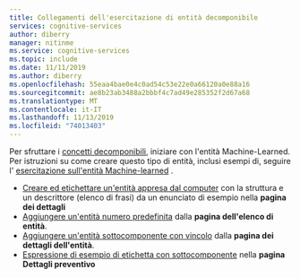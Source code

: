 ```yaml
---
title: Collegamenti dell'esercitazione di entità decomponibile
services: cognitive-services
author: diberry
manager: nitinme
ms.service: cognitive-services
ms.topic: include
ms.date: 11/11/2019
ms.author: diberry
ms.openlocfilehash: 55eaa4bae0e4c0ad54c53e22e0a66120a0e88a16
ms.sourcegitcommit: ae8b23ab3488a2bbbf4c7ad49e285352f2d67a68
ms.translationtype: MT
ms.contentlocale: it-IT
ms.lasthandoff: 11/13/2019
ms.locfileid: "74013403"
---
```

Per sfruttare i [concetti decomponibili](../luis-concept-model.md#v3-authoring-model-decomposition), iniziare con l'entità Machine-Learned. Per istruzioni su come creare questo tipo di entità, inclusi esempi di, seguire l' [esercitazione sull'entità Machine-learned](../tutorial-machine-learned-entity.md) .

* [Creare ed etichettare un'entità appresa dal computer](../tutorial-machine-learned-entity.md#label-text-as-entities-in-example-utterances) con la struttura e un descrittore (elenco di frasi) da un enunciato di esempio nella **pagina dei dettagli**
* [Aggiungere un'entità numero predefinita](../tutorial-machine-learned-entity.md#add-prebuilt-number-to-app-to-help-extract-data) dalla **pagina dell'elenco di entità**.
* [Aggiungere un'entità sottocomponente con vincolo](../tutorial-machine-learned-entity.md#create-subcomponent-entity-with-constraint-to-help-extract-data) dalla **pagina dei dettagli dell'entità**.
* [Espressione di esempio di etichetta con sottocomponente](../tutorial-machine-learned-entity.md#label-example-utterance-with-subcomponent-for-quantity-to-teach-luis-about-the-entity) nella **pagina Dettagli preventivo**